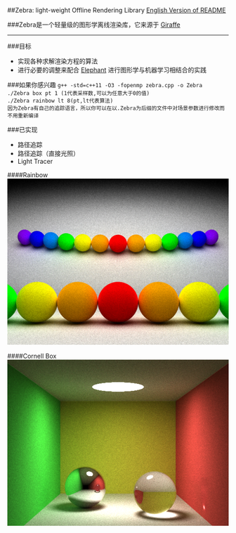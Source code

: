 ##Zebra: light-weight Offline Rendering Library
[English Version of README](./README.en.md)

###Zebra是一个轻量级的图形学离线渲染库，它来源于 [Giraffe](https://www.github.com/UncP/Giraffe)

***

###目标
* 实现各种求解渲染方程的算法
* 进行必要的调整来配合 [Elephant](https://www.github.com/UncP/Elephant) 进行图形学与机器学习相结合的实践

###如果你感兴趣
`g++ -std=c++11 -O3 -fopenmp zebra.cpp -o Zebra`  
`./Zebra box pt 1 (1代表采样数,可以为任意大于0的值)`  
`./Zebra rainbow lt 8(pt,lt代表算法)`  
`因为Zebra有自己的追踪语言，所以你可以在以.Zebra为后缀的文件中对场景参数进行修改而不用重新编译`  

###已实现
* 路径追踪
* 路径追踪（直接光照）
* Light Tracer

####Rainbow
![](./image/rainbow.bmp)

####Cornell Box
![](./image/box.bmp)
